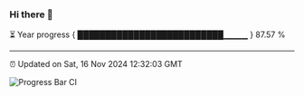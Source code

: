 ### Hi there 👋

⏳ Year progress { ██████████████████████████▁▁▁▁ } 87.57 %

---

⏰ Updated on Sat, 16 Nov 2024 12:32:03 GMT

![Progress Bar CI](https://github.com/liununu/liununu/workflows/Progress%20Bar%20CI/badge.svg)
